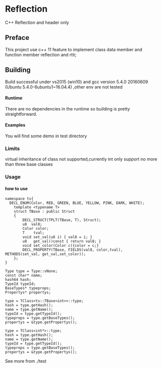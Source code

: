 # Reflection
C++ Reflection and header only

## Preface
This project use c++ 11 feature to implement class data member and function member reflection and rtti;

## Building
Build successful under vs2015 (win10) and gcc version 5.4.0 20160609 (Ubuntu 5.4.0-6ubuntu1~16.04.4) ,other env are not tested

#### Runtime
There are no dependencies in the runtime so building is pretty straightforward.


#### Examples
You will find some demo in test directory

### Limits
virtual inheritance of class not supported,currently int only support no more than three base classes


### Usage
#### how to use
  
	namespace ts{
	  DECL_ENUM(Color, RED, GREEN, BLUE, YELLOW, PINK, DARK, WHITE);
		template <typename T>
		struct TBase : public Struct
		{
			DECL_STRUCT(TPLT(TBase, T), Struct);
			u8  val8;
			Color color;
			T    tval;
			void set_val(u8 i) { val8 = i; }
			u8   get_val()const { return val8; }
			void set_color(Color c){color = c;}
			DECL_PROPERTY(TBase, FIELDS(val8, color,tval), METHODS(set_val, get_val,set_color));
		};
	}

	Type type = Type::vNone;
	const char* name;
	hash64 hash;
	TypeId typeId;
	BaseTypes* typeprops;
	Propertys* propertys;
	
	type = TClass<ts::TBase<int>>::type;
	hash = type.getHash();
	name = type.getName();
	typeId = type.getTypeId();
	typeprops = type.getBaseTypes();
	propertys = &type.getPropertys();

	type = TClass<int*>::type;
	hash = type.getHash();
	name = type.getName();
	typeId = type.getTypeId();
	typeprops = type.getBaseTypes();
	propertys = &type.getPropertys();

See more from ./test